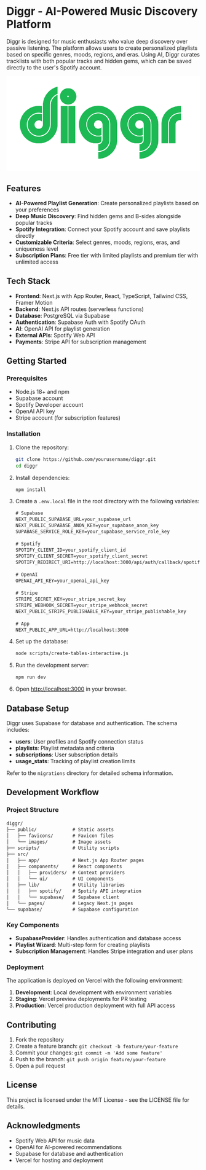 # Diggr - AI-Powered Music Discovery Platform

Diggr is designed for music enthusiasts who value deep discovery over passive listening. The platform allows users to create personalized playlists based on specific genres, moods, regions, and eras. Using AI, Diggr curates tracklists with both popular tracks and hidden gems, which can be saved directly to the user's Spotify account.

![Diggr Logo](/public/images/diggr.png)

## Features

- **AI-Powered Playlist Generation**: Create personalized playlists based on your preferences
- **Deep Music Discovery**: Find hidden gems and B-sides alongside popular tracks
- **Spotify Integration**: Connect your Spotify account and save playlists directly
- **Customizable Criteria**: Select genres, moods, regions, eras, and uniqueness level
- **Subscription Plans**: Free tier with limited playlists and premium tier with unlimited access

## Tech Stack

- **Frontend**: Next.js with App Router, React, TypeScript, Tailwind CSS, Framer Motion
- **Backend**: Next.js API routes (serverless functions)
- **Database**: PostgreSQL via Supabase
- **Authentication**: Supabase Auth with Spotify OAuth
- **AI**: OpenAI API for playlist generation
- **External APIs**: Spotify Web API
- **Payments**: Stripe API for subscription management

## Getting Started

### Prerequisites

- Node.js 18+ and npm
- Supabase account
- Spotify Developer account
- OpenAI API key
- Stripe account (for subscription features)

### Installation

1. Clone the repository:
   ```bash
   git clone https://github.com/yourusername/diggr.git
   cd diggr
   ```

2. Install dependencies:
   ```bash
   npm install
   ```

3. Create a `.env.local` file in the root directory with the following variables:
   ```
   # Supabase
   NEXT_PUBLIC_SUPABASE_URL=your_supabase_url
   NEXT_PUBLIC_SUPABASE_ANON_KEY=your_supabase_anon_key
   SUPABASE_SERVICE_ROLE_KEY=your_supabase_service_role_key
   
   # Spotify
   SPOTIFY_CLIENT_ID=your_spotify_client_id
   SPOTIFY_CLIENT_SECRET=your_spotify_client_secret
   SPOTIFY_REDIRECT_URI=http://localhost:3000/api/auth/callback/spotify
   
   # OpenAI
   OPENAI_API_KEY=your_openai_api_key
   
   # Stripe
   STRIPE_SECRET_KEY=your_stripe_secret_key
   STRIPE_WEBHOOK_SECRET=your_stripe_webhook_secret
   NEXT_PUBLIC_STRIPE_PUBLISHABLE_KEY=your_stripe_publishable_key
   
   # App
   NEXT_PUBLIC_APP_URL=http://localhost:3000
   ```

4. Set up the database:
   ```bash
   node scripts/create-tables-interactive.js
   ```

5. Run the development server:
   ```bash
   npm run dev
   ```

6. Open [http://localhost:3000](http://localhost:3000) in your browser.

## Database Setup

Diggr uses Supabase for database and authentication. The schema includes:

- **users**: User profiles and Spotify connection status
- **playlists**: Playlist metadata and criteria
- **subscriptions**: User subscription details
- **usage_stats**: Tracking of playlist creation limits

Refer to the `migrations` directory for detailed schema information.

## Development Workflow

### Project Structure

```
diggr/
├── public/             # Static assets
│   ├── favicons/       # Favicon files
│   └── images/         # Image assets
├── scripts/            # Utility scripts
├── src/
│   ├── app/            # Next.js App Router pages
│   ├── components/     # React components
│   │   ├── providers/  # Context providers
│   │   └── ui/         # UI components
│   ├── lib/            # Utility libraries
│   │   ├── spotify/    # Spotify API integration
│   │   └── supabase/   # Supabase client
│   └── pages/          # Legacy Next.js pages
└── supabase/           # Supabase configuration
```

### Key Components

- **SupabaseProvider**: Handles authentication and database access
- **Playlist Wizard**: Multi-step form for creating playlists
- **Subscription Management**: Handles Stripe integration and user plans

### Deployment

The application is deployed on Vercel with the following environment:

1. **Development**: Local development with environment variables
2. **Staging**: Vercel preview deployments for PR testing
3. **Production**: Vercel production deployment with full API access

## Contributing

1. Fork the repository
2. Create a feature branch: `git checkout -b feature/your-feature`
3. Commit your changes: `git commit -m 'Add some feature'`
4. Push to the branch: `git push origin feature/your-feature`
5. Open a pull request

## License

This project is licensed under the MIT License - see the LICENSE file for details.

## Acknowledgments

- Spotify Web API for music data
- OpenAI for AI-powered recommendations
- Supabase for database and authentication
- Vercel for hosting and deployment 